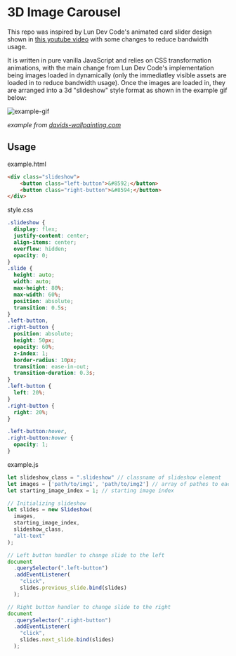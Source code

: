 # 3D Image Carousel

This repo was inspired by Lun Dev Code's animated card slider design shown in [this youtube video](https://www.youtube.com/watch?v=Xh-wIMqohD0&ab_channel=LunDev) with some changes to reduce bandwidth usage. 

It is written in pure vanilla JavaScript and relies on CSS transformation animations, with the main change from Lun Dev Code's implementation being images loaded in dynamically (only the immediatley visible assets are loaded in to reduce bandwidth usage). Once the images are loaded in, they are arranged into a 3d "slideshow" style format as shown in the example gif below:

![example-gif](img/example.gif)

*example from [davids-wallpainting.com](https://davidbuzasi-wallpainting.com/en/)*

## Usage

example.html
```html
<div class="slideshow">
    <button class="left-button">&#8592;</button>
    <button class="right-button">&#8594;</button>
</div>
```
style.css
```css
.slideshow {
  display: flex;
  justify-content: center;
  align-items: center;
  overflow: hidden;
  opacity: 0;
}
.slide {
  height: auto;
  width: auto;
  max-height: 80%;
  max-width: 60%;
  position: absolute;
  transition: 0.5s;
}
.left-button,
.right-button {
  position: absolute;
  height: 50px;
  opacity: 60%;
  z-index: 1;
  border-radius: 10px;
  transition: ease-in-out;
  transition-duration: 0.3s;
}
.left-button {
  left: 20%;
}
.right-button {
  right: 20%;
}

.left-button:hover,
.right-button:hover {
  opacity: 1;
}
```

example.js
```javascript
let slideshow_class = ".slideshow" // classname of slideshow element
let images = ['path/to/img1', 'path/to/img2'] // array of pathes to each image
let starting_image_index = 1; // starting image index

// Initializing slideshow
let slides = new Slideshow(
  images,
  starting_image_index,
  slideshow_class,
  "alt-text"
);

// Left button handler to change slide to the left
document
  .querySelector(".left-button")
  .addEventListener(
    "click",
    slides.previous_slide.bind(slides)
  );

// Right button handler to change slide to the right
document
  .querySelector(".right-button")
  .addEventListener(
    "click",
    slides.next_slide.bind(slides)
  );
```